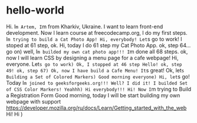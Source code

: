 # hello-world
Hi. I`m Artem, I`m from Kharkiv, Ukraine. I want to learn front-end development.
Now I learn course at freecodecamp.org, I do my first steps.
I`m trying to build a Cat Photo App!
Hi, everybody! Let`s go to work!
I stoped at 61 step, ok.
Hi, today I do 61 step my Cat Photo App.
ok, step 64... go on)
well, I`m builded my own cat photo app!!! I`m done all 68 steps.
ok, now I will learn CSS by designing a menu page for a cafe webpage! 
Hi, everyone. Let`s go to work)
Ok, I stopped at 46 step
Hello! ok, step 49! ok, step 67)
Ok, now I have build a Cafe Menu! It`s great!
Ok, let`s Building a Set of Colored Markers)
Good morning everyone)
Hi, let`s go! Today I`m joined to geeksforgeeks.org!!!
Well? I did it! I builded Set of CSS Color Markers! Yeahhh)
Hi everybody!!!
Hi! Now I`m trying to Build a Registration Form
Good morning, today I will be start building my own webpage with support https://developer.mozilla.org/ru/docs/Learn/Getting_started_with_the_web
Hi! Hi )
